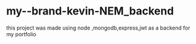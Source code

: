 # my--brand-kevin-NEM_backend

this project was made using node ,mongodb,express,jwt 
as a backend for my portfolio 

